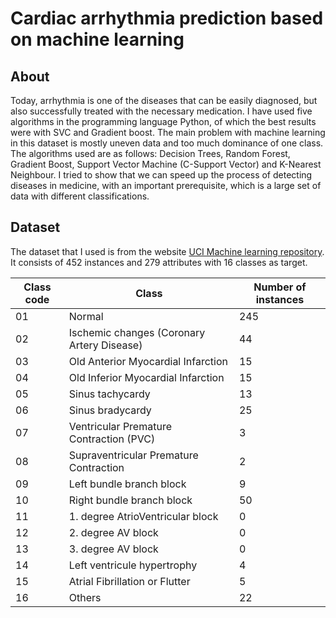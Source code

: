 # Cardiac arrhythmia prediction based on machine learning

## About
Today, arrhythmia is one of the diseases that can be easily diagnosed, but also successfully treated with the necessary medication. I have used five algorithms in the programming language Python, of which the best results were with SVC and Gradient boost. The main problem with machine learning in this dataset is mostly uneven data and too much dominance of one class. The algorithms used are as follows: Decision Trees, Random Forest, Gradient Boost, Support Vector Machine (C-Support Vector) and K-Nearest Neighbour. I tried to show that we can speed up the process of detecting diseases in medicine, with an important prerequisite, which is a large set of data with different classifications.

## Dataset
The dataset that I used is from the website [UCI Machine learning repository](https://archive.ics.uci.edu/ml/datasets/arrhythmia). It consists of 452 instances and 279 attributes with 16 classes as target.

| Class code | Class                                      | Number of instances |
|---------|--------------------------------------------|---------------------|
| 01 | Normal	| 245  |
| 02 | Ischemic changes (Coronary Artery Disease) | 44 |
| 03 | Old Anterior Myocardial Infarction | 15 |
| 04 | Old Inferior Myocardial Infarction | 15 |
| 05 | Sinus tachycardy| 13 |
| 06 | Sinus bradycardy| 25  |
| 07 | Ventricular Premature Contraction (PVC) | 3 |
| 08 | Supraventricular Premature Contraction | 2  |
| 09 | Left bundle branch block  | 9  |
| 10 | Right bundle branch block | 50 |
| 11 | 1. degree AtrioVentricular block | 0 |
| 12 | 2. degree AV block | 0 |
| 13 | 3. degree AV block | 0 |
| 14 | Left ventricule hypertrophy | 4 |
| 15 | Atrial Fibrillation or Flutter | 5 |
| 16 | Others	| 22 |
